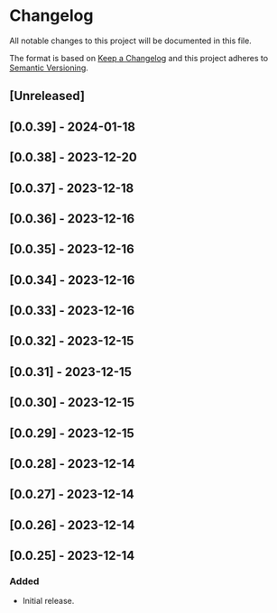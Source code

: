 # Changelog

All notable changes to this project will be documented in this file.

The format is based on [Keep a Changelog](http://keepachangelog.com/en/1.0.0/)
and this project adheres to [Semantic Versioning](http://semver.org/spec/v2.0.0.html).

## [Unreleased]

## [0.0.39] - 2024-01-18

## [0.0.38] - 2023-12-20

## [0.0.37] - 2023-12-18

## [0.0.36] - 2023-12-16

## [0.0.35] - 2023-12-16

## [0.0.34] - 2023-12-16

## [0.0.33] - 2023-12-16

## [0.0.32] - 2023-12-15

## [0.0.31] - 2023-12-15

## [0.0.30] - 2023-12-15

## [0.0.29] - 2023-12-15

## [0.0.28] - 2023-12-14

## [0.0.27] - 2023-12-14

## [0.0.26] - 2023-12-14
## [0.0.25] - 2023-12-14
### Added

- Initial release.